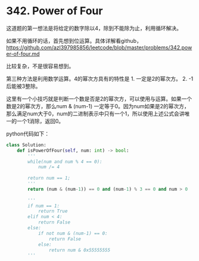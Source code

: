 # 342. Power of Four

这道题的第一想法是将给定的数字除以4，除到不能除为止，利用循环解决。

如果不用循环的话，首先想到位运算。具体详解看github，https://github.com/azl397985856/leetcode/blob/master/problems/342.power-of-four.md

比较复杂，不是很容易想到。

第三种方法是利用数学运算。4的幂次方具有的特性是 1. 一定是2的幂次方。 2. -1后能被3整除。

这里有一个小技巧就是判断一个数是否是2的幂次方，可以使用与运算。如果一个数是2的幂次方，那么num & (num-1) 一定等于0。因为num如果是2的幂次方，那么满足num大于0，num的二进制表示中只有一个1，所以使用上述公式会讲唯一的一个1消除，返回0。

python代码如下：

```python
class Solution:
    def isPowerOfFour(self, num: int) -> bool:
        '''
        while(num and num % 4 == 0):
            num /= 4
            
        return num == 1;
        '''
        return (num & (num-1)) == 0 and (num-1) % 3 == 0 and num > 0
        
        '''
        if num == 1:
            return True
        elif num < 4:
            return False
        else:
            if not num & (num-1) == 0:
                return False
            else:
                return num & 0x55555555
        '''
```


